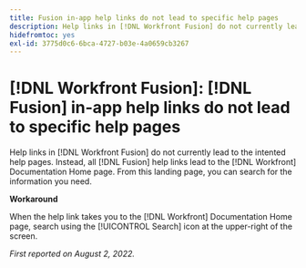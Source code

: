```yaml
---
title: Fusion in-app help links do not lead to specific help pages
description: Help links in [!DNL Workfront Fusion] do not currently lead to the intented help pages. Instead, all Fusion help links lead to the Workfront Documentation Home page. From this landing page, you can search for the information you need.
hidefromtoc: yes
exl-id: 3775d0c6-6bca-4727-b03e-4a0659cb3267
---
```

# [!DNL Workfront Fusion]: [!DNL Fusion] in-app help links do not lead to specific help pages

Help links in [!DNL Workfront Fusion] do not currently lead to the intented help pages. Instead, all [!DNL Fusion] help links lead to the [!DNL Workfront] Documentation Home page. From this landing page, you can search for the information you need.

**Workaround**

When the help link takes you to the [!DNL Workfront] Documentation Home page, search using the [!UICONTROL Search] icon at the upper-right of the screen.

_First reported on August 2, 2022._

